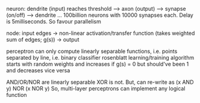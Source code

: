 <!-- SPDX-License-Identifier: zlib-acknowledgement -->
neuron:
dendrite (input) reaches threshold --> axon (output) --> synapse (on/off) --> dendrite ...
100billion neurons with 10000 synapses each. Delay is 5milliseconds. So favour parallelism

node:
input edges -> non-linear activation/transfer function (takes weighted sum of edges; g(s)) -> output

perceptron can only compute linearly separable functions, i.e. points separated by line, i.e. binary classifier
rosenblatt learning/training algorithm starts with random weights and increases if g(s) = 0 but should've been 1 and decreases vice versa

AND/OR/NOR are linearly separable
XOR is not. But, can re-write as (x AND y) NOR (x NOR y)
So, multi-layer perceptrons can implement any logical function
